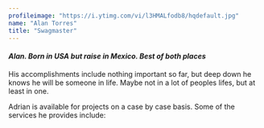 ```yaml
---
profileimage: "https://i.ytimg.com/vi/l3HMALfodb8/hqdefault.jpg"
name: "Alan Torres"
title: "Swagmaster"
---
```


#### *Alan. Born in USA but raise in Mexico. Best of both places*

His accomplishments include nothing important so far, but deep down he knows he will be someone in life. Maybe not in a lot of peoples lifes, but at least in one.

Adrian is available for projects on a case by case basis. Some of the services he provides include:

